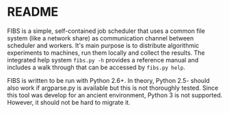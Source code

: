 # README

FIBS is a simple, self-contained job scheduler that uses a common file system (like a network share) as communication channel 
between scheduler and workers. It's main purpose is to distribute algorithmic experiments to machines, run them locally and collect 
the results. The integrated help system `fibs.py -h` provides a reference manual and includes a walk through that can be accessed by 
`fibs.py help`.

FIBS is written to be run with Python 2.6+. In theory, Python 2.5- should also work if argparse.py is available but this is not thoroughly tested. Since this tool was develop for an ancient environment, Python 3 is not supported. However, it should not be hard to migrate it.
